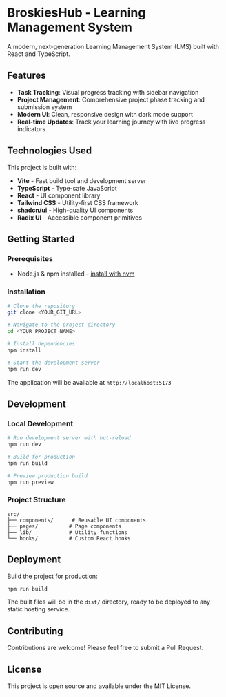 # BroskiesHub - Learning Management System

A modern, next-generation Learning Management System (LMS) built with React and TypeScript.

## Features

- **Task Tracking**: Visual progress tracking with sidebar navigation
- **Project Management**: Comprehensive project phase tracking and submission system
- **Modern UI**: Clean, responsive design with dark mode support
- **Real-time Updates**: Track your learning journey with live progress indicators

## Technologies Used

This project is built with:

- **Vite** - Fast build tool and development server
- **TypeScript** - Type-safe JavaScript
- **React** - UI component library
- **Tailwind CSS** - Utility-first CSS framework
- **shadcn/ui** - High-quality UI components
- **Radix UI** - Accessible component primitives

## Getting Started

### Prerequisites

- Node.js & npm installed - [install with nvm](https://github.com/nvm-sh/nvm#installing-and-updating)

### Installation

```sh
# Clone the repository
git clone <YOUR_GIT_URL>

# Navigate to the project directory
cd <YOUR_PROJECT_NAME>

# Install dependencies
npm install

# Start the development server
npm run dev
```

The application will be available at `http://localhost:5173`

## Development

### Local Development

```sh
# Run development server with hot-reload
npm run dev

# Build for production
npm run build

# Preview production build
npm run preview
```

### Project Structure

```
src/
├── components/      # Reusable UI components
├── pages/          # Page components
├── lib/            # Utility functions
└── hooks/          # Custom React hooks
```

## Deployment

Build the project for production:

```sh
npm run build
```

The built files will be in the `dist/` directory, ready to be deployed to any static hosting service.

## Contributing

Contributions are welcome! Please feel free to submit a Pull Request.

## License

This project is open source and available under the MIT License.
